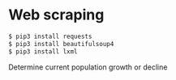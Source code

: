 # Web scraping

```bash
$ pip3 install requests
$ pip3 install beautifulsoup4
$ pip3 install lxml
```

Determine current population growth or decline